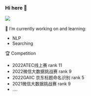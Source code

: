 ### Hi here 👋

<!--
**wbchief/wbchief** is a ✨ _special_ ✨ repository because its `README.md` (this file) appears on your GitHub profile.

Here are some ideas to get you started:

- 🔭 I’m currently working on ...
- 🌱 I’m currently learning ...
- 👯 I’m looking to collaborate on ...
- 🤔 I’m looking for help with ...
- 💬 Ask me about ...
- 📫 How to reach me: ...
- 😄 Pronouns: ...
- ⚡ Fun fact: ...
-->
![](https://github-readme-stats.vercel.app/api?username=wbchief&theme=dark)
<br>
<br>
🔭 I’m currently working on and learning:
- NLP
- Searching

:trophy: Competition
  - 2022ATEC线上赛 rank 11
  - 2022微信大数据挑战赛 rank 9
  - 2022GAIIC 京东标题命名识别 rank 5 
  - 2021微信大数据挑战赛 rank 9
  - ....
